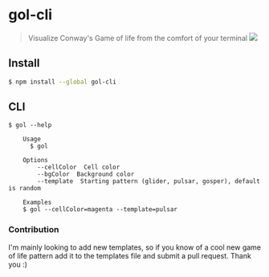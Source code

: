 # gol-cli

> Visualize Conway's Game of life from the comfort of your terminal
![](https://user-images.githubusercontent.com/8050949/102924994-99093a00-4460-11eb-98d1-6230d51d2722.gif?raw=true)


## Install

```bash
$ npm install --global gol-cli
```


## CLI

```
$ gol --help

	Usage
	  $ gol

	Options
		--cellColor  Cell color
		--bgColor  Background color
		--template  Starting pattern (glider, pulsar, gosper), default is random

	Examples
    $ gol --cellColor=magenta --template=pulsar
```

### Contribution

I'm mainly looking to add new templates, so if you know of a cool new game of life pattern add it to the
templates file and submit a pull request. Thank you :)
